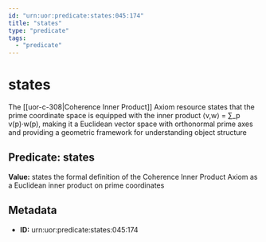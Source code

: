 ```yaml
---
id: "urn:uor:predicate:states:045:174"
title: "states"
type: "predicate"
tags:
  - "predicate"
---
```


# states

The [[uor-c-308|Coherence Inner Product]] Axiom resource states that the prime coordinate space is equipped with the inner product ⟨v,w⟩ = ∑_p v(p)·w(p), making it a Euclidean vector space with orthonormal prime axes and providing a geometric framework for understanding object structure

## Predicate: states

**Value:** states the formal definition of the Coherence Inner Product Axiom as a Euclidean inner product on prime coordinates

## Metadata

- **ID:** urn:uor:predicate:states:045:174
